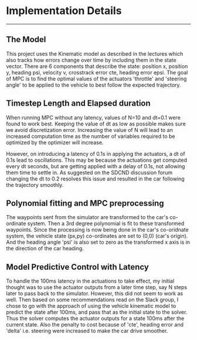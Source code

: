 # Implementation Details

---

## The Model

This project uses the Kinematic model as described in the lectures which also tracks how errors change over time by including them in the state vector. There are 6 components that describe the state: position x, position y, heading psi, velocity v, crosstrack error cte, heading error epsi. The goal of MPC is to find the optimal values of the actuators 'throttle' and 'steering angle' to be applied to the vehicle to best follow the expected trajectory.


## Timestep Length and Elapsed duration

When running MPC without any latency, values of N=10 and dt=0.1 were found to work best. Keeping the value of dt as low as possible makes sure we avoid discretization error. Increasing the value of N will lead to an increased computation time as the number of variables required to be optimized by the optimizer will increase.

However, on introducing a latency of 0.1s in applying the actuators, a dt of 0.1s lead to oscillations. This may be because the actuations get computed every dt seconds, but are getting applied with a delay of 0.1s, not allowing them time to settle in. As suggested on the SDCND discussion forum changing the dt to 0.2 resolves this issue and resulted in the car following the trajectory smoothly.

## Polynomial fitting and MPC preprocessing

The waypoints sent from the simulator are transformed to the car's co-ordinate system. Then a 3rd degree polynomial is fit to these transformed waypoints. Since the processing is now being done in the car's co-oridnate system, the vehicle state (px,py) co-ordinates are set to (0,0) (car's origin). And the heading angle 'psi' is also set to zero as the transformed x axis is in the direction of the car heading.

## Model Predictive Control with Latency

To handle the 100ms latency in the actuations to take effect, my initial thought was to use the actuator outputs from a later time step, say N steps later to pass back to the simulator. However, this did not seem to work as well. Then based on some recommendations read on the Slack group, I chose to go with the approach of using the vehicle kinematic model to predict the state after 100ms, and pass that as the initial state to the solver. Thus the solver computes the actuator outputs for a state 100ms after the current state. Also the penalty to cost because of 'cte', heading error and 'delta' i.e. steering were increased to make the car drive smoother.